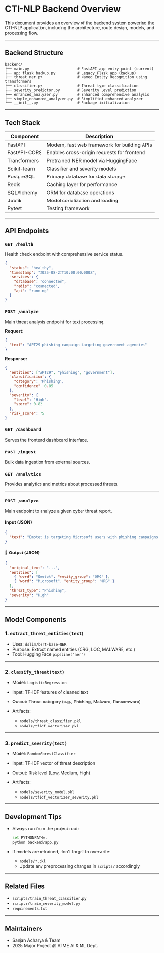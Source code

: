 # CTI-NLP Backend Overview

This document provides an overview of the backend system powering the CTI-NLP application, including the architecture, route design, models, and processing flow.

---

## Backend Structure

```
backend/
├── main.py                      # FastAPI app entry point (current)
├── app_flask_backup.py          # Legacy Flask app (backup)
├── threat_ner.py                # Named Entity Recognition using transformers
├── classifier.py                # Threat type classification
├── severity_predictor.py        # Severity level prediction
├── enhanced_analyzer.py         # Enhanced comprehensive analysis
├── simple_enhanced_analyzer.py  # Simplified enhanced analyzer
└── __init__.py                  # Package initialization
```

---

## Tech Stack

| Component    | Description                                  |
| ------------ | -------------------------------------------- |
| FastAPI      | Modern, fast web framework for building APIs |
| FastAPI-CORS | Enables cross-origin requests for frontend   |
| Transformers | Pretrained NER model via HuggingFace         |
| Scikit-learn | Classifier and severity models               |
| PostgreSQL   | Primary database for data storage            |
| Redis        | Caching layer for performance                |
| SQLAlchemy   | ORM for database operations                  |
| Joblib       | Model serialization and loading              |
| Pytest       | Testing framework                            |

---

## API Endpoints

### `GET /health`

Health check endpoint with comprehensive service status.

```json
{
  "status": "healthy",
  "timestamp": "2025-08-27T10:00:00.000Z",
  "services": {
    "database": "connected",
    "redis": "connected",
    "api": "running"
  }
}
```

### `POST /analyze`

Main threat analysis endpoint for text processing.

**Request:**

```json
{
  "text": "APT29 phishing campaign targeting government agencies"
}
```

**Response:**

```json
{
  "entities": ["APT29", "phishing", "government"],
  "classification": {
    "category": "Phishing",
    "confidence": 0.85
  },
  "severity": {
    "level": "High",
    "score": 0.82
  },
  "risk_score": 75
}
```

### `GET /dashboard`

Serves the frontend dashboard interface.

### `POST /ingest`

Bulk data ingestion from external sources.

### `GET /analytics`

Provides analytics and metrics about processed threats.

---

### `POST /analyze`

Main endpoint to analyze a given cyber threat report.

#### Input (JSON)

```json
{
  "text": "Emotet is targeting Microsoft users with phishing campaigns..."
}
```

#### 🔹 Output (JSON)

```json
{
  "original_text": "...",
  "entities": [
    { "word": "Emotet", "entity_group": "ORG" },
    { "word": "Microsoft", "entity_group": "ORG" }
  ],
  "threat_type": "Phishing",
  "severity": "High"
}
```

---

## Model Components

### 1. `extract_threat_entities(text)`

- Uses: `dslim/bert-base-NER`
- Purpose: Extract named entities (ORG, LOC, MALWARE, etc.)
- Tool: Hugging Face `pipeline("ner")`

---

### 2. `classify_threat(text)`

- Model: `LogisticRegression`
- Input: TF-IDF features of cleaned text
- Output: Threat category (e.g., Phishing, Malware, Ransomware)
- Artifacts:

  - `models/threat_classifier.pkl`
  - `models/tfidf_vectorizer.pkl`

---

### 3. `predict_severity(text)`

- Model: `RandomForestClassifier`
- Input: TF-IDF vector of threat description
- Output: Risk level (Low, Medium, High)
- Artifacts:

  - `models/severity_model.pkl`
  - `models/tfidf_vectorizer_severity.pkl`

---

## Development Tips

- Always run from the project root:

  ```bash
  set PYTHONPATH=.
  python backend/app.py
  ```

- If models are retrained, don't forget to overwrite:

  - `models/*.pkl`
  - Update any preprocessing changes in `scripts/` accordingly

---

## Related Files

- `scripts/train_threat_classifier.py`
- `scripts/train_severity_model.py`
- `requirements.txt`

---

## Maintainers

- Sanjan Acharya & Team
- 2025 Major Project @ ATME AI & ML Dept.
